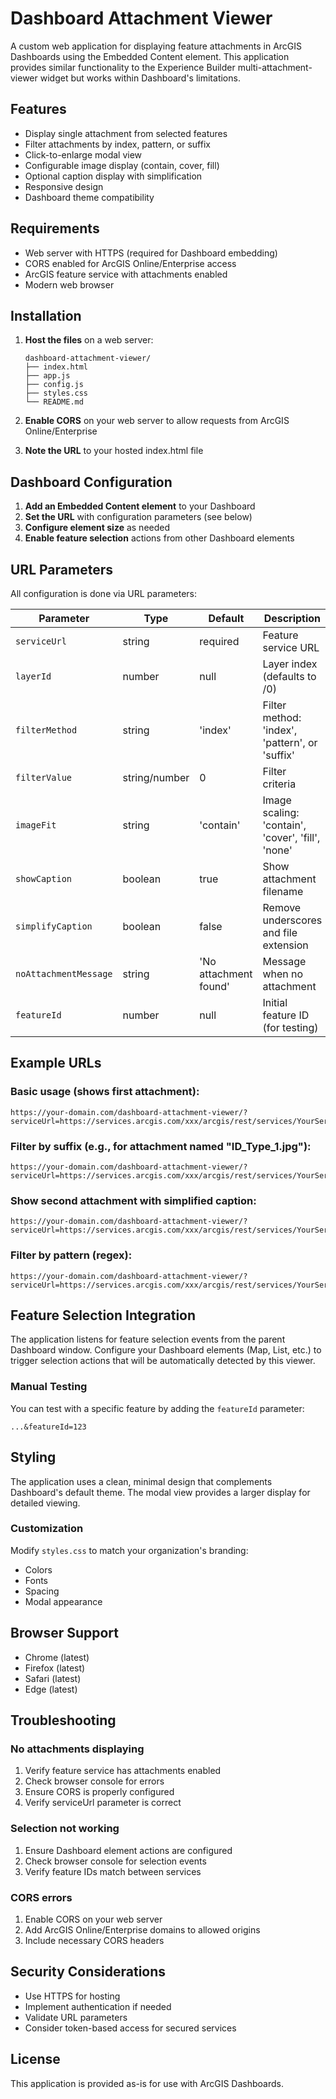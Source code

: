 # Dashboard Attachment Viewer

A custom web application for displaying feature attachments in ArcGIS Dashboards using the Embedded Content element. This application provides similar functionality to the Experience Builder multi-attachment-viewer widget but works within Dashboard's limitations.

## Features

- Display single attachment from selected features
- Filter attachments by index, pattern, or suffix
- Click-to-enlarge modal view
- Configurable image display (contain, cover, fill)
- Optional caption display with simplification
- Responsive design
- Dashboard theme compatibility

## Requirements

- Web server with HTTPS (required for Dashboard embedding)
- CORS enabled for ArcGIS Online/Enterprise access
- ArcGIS feature service with attachments enabled
- Modern web browser

## Installation

1. **Host the files** on a web server:
   ```
   dashboard-attachment-viewer/
   ├── index.html
   ├── app.js
   ├── config.js
   ├── styles.css
   └── README.md
   ```

2. **Enable CORS** on your web server to allow requests from ArcGIS Online/Enterprise

3. **Note the URL** to your hosted index.html file

## Dashboard Configuration

1. **Add an Embedded Content element** to your Dashboard
2. **Set the URL** with configuration parameters (see below)
3. **Configure element size** as needed
4. **Enable feature selection** actions from other Dashboard elements

## URL Parameters

All configuration is done via URL parameters:

| Parameter | Type | Default | Description |
|-----------|------|---------|-------------|
| `serviceUrl` | string | required | Feature service URL |
| `layerId` | number | null | Layer index (defaults to /0) |
| `filterMethod` | string | 'index' | Filter method: 'index', 'pattern', or 'suffix' |
| `filterValue` | string/number | 0 | Filter criteria |
| `imageFit` | string | 'contain' | Image scaling: 'contain', 'cover', 'fill', 'none' |
| `showCaption` | boolean | true | Show attachment filename |
| `simplifyCaption` | boolean | false | Remove underscores and file extension |
| `noAttachmentMessage` | string | 'No attachment found' | Message when no attachment |
| `featureId` | number | null | Initial feature ID (for testing) |

## Example URLs

### Basic usage (shows first attachment):
```
https://your-domain.com/dashboard-attachment-viewer/?serviceUrl=https://services.arcgis.com/xxx/arcgis/rest/services/YourService/FeatureServer
```

### Filter by suffix (e.g., for attachment named "ID_Type_1.jpg"):
```
https://your-domain.com/dashboard-attachment-viewer/?serviceUrl=https://services.arcgis.com/xxx/arcgis/rest/services/YourService/FeatureServer&layerId=0&filterMethod=suffix&filterValue=_Type_1.jpg
```

### Show second attachment with simplified caption:
```
https://your-domain.com/dashboard-attachment-viewer/?serviceUrl=https://services.arcgis.com/xxx/arcgis/rest/services/YourService/FeatureServer&filterMethod=index&filterValue=1&showCaption=true&simplifyCaption=true
```

### Filter by pattern (regex):
```
https://your-domain.com/dashboard-attachment-viewer/?serviceUrl=https://services.arcgis.com/xxx/arcgis/rest/services/YourService/FeatureServer&filterMethod=pattern&filterValue=.*_Type_[13]\.jpg$
```

## Feature Selection Integration

The application listens for feature selection events from the parent Dashboard window. Configure your Dashboard elements (Map, List, etc.) to trigger selection actions that will be automatically detected by this viewer.

### Manual Testing
You can test with a specific feature by adding the `featureId` parameter:
```
...&featureId=123
```

## Styling

The application uses a clean, minimal design that complements Dashboard's default theme. The modal view provides a larger display for detailed viewing.

### Customization
Modify `styles.css` to match your organization's branding:
- Colors
- Fonts
- Spacing
- Modal appearance

## Browser Support

- Chrome (latest)
- Firefox (latest)
- Safari (latest)
- Edge (latest)

## Troubleshooting

### No attachments displaying
1. Verify feature service has attachments enabled
2. Check browser console for errors
3. Ensure CORS is properly configured
4. Verify serviceUrl parameter is correct

### Selection not working
1. Ensure Dashboard element actions are configured
2. Check browser console for selection events
3. Verify feature IDs match between services

### CORS errors
1. Enable CORS on your web server
2. Add ArcGIS Online/Enterprise domains to allowed origins
3. Include necessary CORS headers

## Security Considerations

- Use HTTPS for hosting
- Implement authentication if needed
- Validate URL parameters
- Consider token-based access for secured services

## License

This application is provided as-is for use with ArcGIS Dashboards.